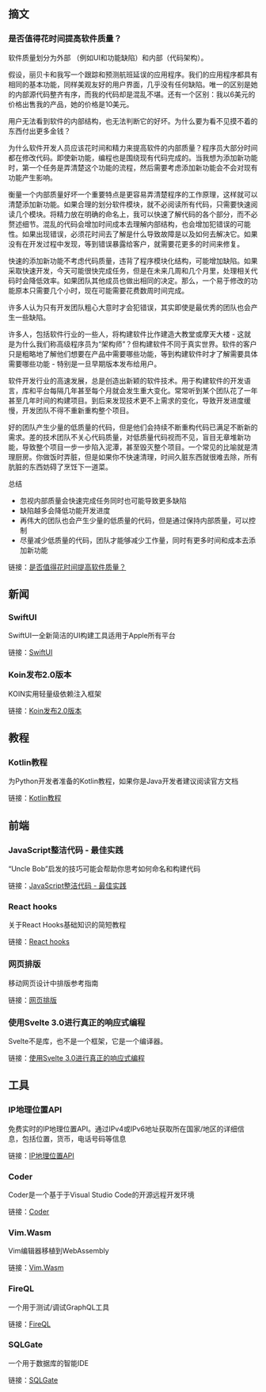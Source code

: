 ## 摘文

### 是否值得花时间提高软件质量？

软件质量划分为外部 （例如UI和功能缺陷）和内部（代码架构）。

假设，丽贝卡和我写一个跟踪和预测航班延误的应用程序。我们的应用程序都具有相同的基本功能，同样美观友好的用户界面，几乎没有任何缺陷。唯一的区别是她的内部源代码整齐有序，而我的代码却是混乱不堪。还有一个区别：我以6美元的价格出售我的产品，她的价格是10美元。

用户无法看到软件的内部结构，也无法判断它的好坏。为什么要为看不见摸不着的东西付出更多金钱？

为什么软件开发人员应该花时间和精力来提高软件的内部质量？程序员大部分时间都在修改代码。即使新功能，编程也是围绕现有代码完成的。当我想为添加新功能时，第一个任务是弄清楚这个功能的流程，然后需要考虑添加新功能会不会对现有功能产生影响。

衡量一个内部质量好坏一个重要特点是更容易弄清楚程序的工作原理，这样就可以清楚添加新功能。如果合理的划分软件模块，就不必阅读所有代码，只需要快速阅读几个模块。将精力放在明确的命名上，我可以快速了解代码的各个部分，而不必赘述细节。混乱的代码会增加时间成本去理解内部结构，也会增加犯错误的可能性。如果出现错误，必须花时间去了解是什么导致故障是以及如何去解决它。如果没有在开发过程中发现，等到错误暴露给客户，就需要花更多的时间来修复。

快速的添加新功能不考虑代码质量，违背了程序模块化结构，可能增加缺陷。如果采取快速开发，今天可能很快完成任务，但是在未来几周和几个月里，处理相关代码时会降低效率。如果团队其他成员也做出相同的决定。那么，一个易于修改的功能原本只需要几个小时，现在可能需要花费数周时间完成。

许多人认为只有开发团队粗心大意时才会犯错误，其实即使是最优秀的团队也会产生一些缺陷。

许多人，包括软件行业的一些人，将构建软件比作建造大教堂或摩天大楼 - 这就是为什么我们称高级程序员为“架构师”？但构建软件不同于真实世界。软件的客户只是粗略地了解他们想要在产品中需要哪些功能，等到构建软件时才了解需要具体需要哪些功能 - 特别是一旦早期版本发布给用户。

软件开发行业的高速发展，总是创造出新颖的软件技术。用于构建软件的开发语言，库和平台每隔几年甚至每个月就会发生重大变化。常常听到某个团队花了一年甚至几年时间的构建项目。到后来发现技术更不上需求的变化，导致开发进度缓慢，开发团队不得不重新重构整个项目。

好的团队产生少量的低质量的代码，但是他们会持续不断重构代码已满足不断新的需求。差的技术团队不关心代码质量，对低质量代码视而不见，盲目无章堆新功能，导致整个项目一步一步陷入泥潭，甚至毁灭整个项目。一个常见的比喻就是清理厨房。你做饭时弄脏，但是如果你不快速清理，时间久脏东西就很难去除，所有肮脏的东西妨碍了烹饪下一道菜。

总结

- 忽视内部质量会快速完成任务同时也可能导致更多缺陷
- 缺陷越多会降低功能开发进度
- 再伟大的团队也会产生少量的低质量的代码，但是通过保持内部质量，可以控制
- 尽量减少低质量的代码，团队才能够减少工作量，同时有更多时间和成本去添加新功能

链接：[是否值得花时间提高软件质量？](https://martinfowler.com/articles/is-quality-worth-cost.html "是否值得花时间提高软件质量？")

## 新闻

### SwiftUI

SwiftUI一全新简洁的UI构建工具适用于Apple所有平台

链接：[SwiftUI](https://developer.apple.com/xcode/swiftui/ "SwiftUI")

### Koin发布2.0版本

KOIN实用轻量级依赖注入框架

链接：[Koin发布2.0版本](https://medium.com/koin-developers/ready-for-koin-2-0-2722ab59cac3 "Koin发布2.0版本")

## 教程

### Kotlin教程

为Python开发者准备的Kotlin教程，如果你是Java开发者建议阅读官方文档

链接：[Kotlin教程](https://khan.github.io/kotlin-for-python-developers/ "Kotlin教程")

## 前端

### JavaScript整洁代码 - 最佳实践

“Uncle Bob”启发的技巧可能会帮助你思考如何命名和构建代码

链接：[JavaScript整洁代码 - 最佳实践](http://pop.frontendweekly.co/PsVdT9?utm_campaign=Frontend%2BWeekly&utm_medium=email&utm_source=Frontend_Weekly_154 "JavaScript整洁代码 - 最佳实践")

### React hooks

关于React Hooks基础知识的简短教程

链接：[React hooks](https://github.com/httpJunkie/telerik-blogs/blob/master/kendoreact-tip-of-the-day-frontend-focus.md "React hooks")

### 网页排版

移动网页设计中排版参考指南

链接：[网页排版](https://www.smashingmagazine.com/2018/06/reference-guide-typography-mobile-web-design/ "网页排版")

### 使用Svelte 3.0进行真正的响应式编程

Svelte不是库，也不是一个框架，它是一个编译器。

链接：[使用Svelte 3.0进行真正的响应式编程](https://blog.logrocket.com/truly-reactive-programming-with-svelte-3-0-321b49b75969/?pix=z3_0_0 "使用Svelte 3.0进行真正的响应式编程")

## 工具

### IP地理位置API

免费实时的IP地理位置API。通过IPv4或IPv6地址获取所在国家/地区的详细信息，包括位置，货币，电话号码等信息

链接：[IP地理位置API](https://ipgeolocationapi.com/ "IP地理位置API")

### Coder

Coder是一个基于于Visual Studio Code的开源远程开发环境

链接：[Coder](https://coder.com/ "Coder")

### Vim.Wasm

Vim编辑器移植到WebAssembly

链接：[Vim.Wasm](https://rhysd.github.io/vim.wasm/ "Vim.Wasm")

### FireQL

一个用于测试/调试GraphQL工具

链接：[FireQL](https://fireql.dev/?url=https%3A%2F%2Fapi.spacex.land%2Fgraphql&ref=producthunt "FireQL")

### SQLGate

一个用于数据库的智能IDE

链接：[SQLGate](https://www.sqlgate.com/ "SQLGate")

